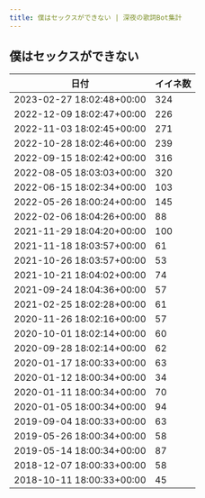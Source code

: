 ```yaml
---
title: 僕はセックスができない | 深夜の歌詞Bot集計
---
```

## 僕はセックスができない

|日付|イイネ数|
|-|-|
|2023-02-27 18:02:48+00:00|324|
|2022-12-09 18:02:47+00:00|226|
|2022-11-03 18:02:45+00:00|271|
|2022-10-28 18:02:46+00:00|239|
|2022-09-15 18:02:42+00:00|316|
|2022-08-05 18:03:03+00:00|320|
|2022-06-15 18:02:34+00:00|103|
|2022-05-26 18:00:24+00:00|145|
|2022-02-06 18:04:26+00:00|88|
|2021-11-29 18:04:20+00:00|100|
|2021-11-18 18:03:57+00:00|61|
|2021-10-26 18:03:57+00:00|53|
|2021-10-21 18:04:02+00:00|74|
|2021-09-24 18:04:36+00:00|57|
|2021-02-25 18:02:28+00:00|61|
|2020-11-26 18:02:16+00:00|57|
|2020-10-01 18:02:14+00:00|60|
|2020-09-28 18:02:14+00:00|62|
|2020-01-17 18:00:33+00:00|63|
|2020-01-12 18:00:34+00:00|34|
|2020-01-11 18:00:34+00:00|70|
|2020-01-05 18:00:34+00:00|94|
|2019-09-04 18:00:33+00:00|63|
|2019-05-26 18:00:34+00:00|58|
|2019-05-14 18:00:34+00:00|87|
|2018-12-07 18:00:33+00:00|58|
|2018-10-11 18:00:33+00:00|45|
